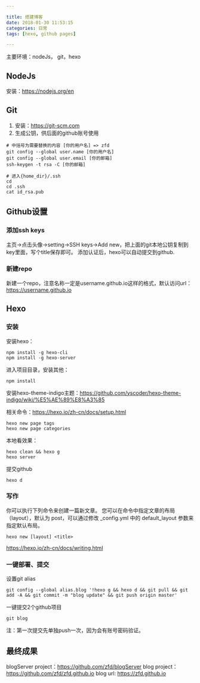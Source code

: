 ```yaml
---

title: 搭建博客
date: 2018-01-30 11:53:15
categories: 日常
tags: [hexo, github pages]

---
```


主要环境：nodeJs， git，hexo

## NodeJs

安装：<https://nodejs.org/en>

## Git

1. 安装：<https://git-scm.com>
1. 生成公钥，供后面的github账号使用

```
# 中括号为需要替换的内容 [你的用户名] => zfd
git config --global user.name [你的用户名]
git config --global user.email [你的邮箱]
ssh-keygen -t rsa -C [你的邮箱]

# 进入{home_dir}/.ssh
cd 
cd .ssh
cat id_rsa.pub
```

## Github设置

### 添加ssh keys

主页->点击头像->setting->SSH keys->Add new，把上面的git本地公钥复制到key里面，写个title保存即可。
添加认证后，hexo可以自动提交到github.

### 新建repo
新建一个repo，注意名称一定是username.github.io这样的格式，默认访问url：https://username.github.io

## Hexo

### 安装

安装hexo：
```
npm install -g hexo-cli
npm install -g hexo-server
```

进入项目目录，安装其他：
```
npm install
```

安装hexo-theme-indigo主题：<https://github.com/yscoder/hexo-theme-indigo/wiki/%E5%AE%89%E8%A3%85>

相关命令：<https://hexo.io/zh-cn/docs/setup.html>
```
hexo new page tags
hexo new page categories
```

本地看效果：
```
hexo clean && hexo g
hexo server
```

提交github
```
hexo d
```

### 写作

你可以执行下列命令来创建一篇新文章。
您可以在命令中指定文章的布局（layout），默认为 post，可以通过修改 _config.yml 中的 default_layout 参数来指定默认布局。
```
hexo new [layout] <title>
```

<https://hexo.io/zh-cn/docs/writing.html>

### 一键部署、提交

设置git alias

```
git config --global alias.blog '!hexo g && hexo d && git pull && git add -A && git commit -m "blog update" && git push origin master'
```

一键提交2个github项目

```
git blog
```

注：第一次提交先单独push一次，因为会有账号密码验证。

## 最终成果

blogServer project：<https://github.com/zfd/blogServer>
blog project：<https://github.com/zfd/zfd.github.io>
blog url: <https://zfd.github.io>
